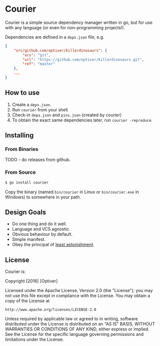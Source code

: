 # Courier

Courier is a simple source dependency manager written in go, but for use with
any language (or even for non-programming projects!).

Dependencies are defined in a `deps.json` file, e.g.

```json
{
    "src/github.com/optiver/killerdinosaurs": {
        "vcs": "git",
        "url": "https://github.com/optiver/killerdinosaurs.git",
        "ref": "master"
    },
    ...
}
```

## How to use

1. Create a `deps.json`.
2. Run `courier` from your shell.
3. Check-in `deps.json` and `pins.json` (created by courier)
4. To obtain the exact same dependencies later, run `courier -reproduce`.

## Installing

### From Binaries

TODO - do releases from github.

### From Source

```bash
$ go install courier
```

Copy the binary (named `bin/courier` in Linux or `bin/courier.exe` in Windows)
to somewhere in your path.

## Design Goals

* Do one thing and do it well.
* Language and VCS agnostic.
* Obvious behaviour by default.
* Simple manifest.
* Obey the principal of [least astonishment](http://en.wikipedia.org/wiki/Principle_of_least_astonishment).

## License

Courier is:

Copyright \[2016\] \[Optiver\]

Licensed under the Apache License, Version 2.0 (the "License");
you may not use this file except in compliance with the License.
You may obtain a copy of the License at

    http://www.apache.org/licenses/LICENSE-2.0

Unless required by applicable law or agreed to in writing, software
distributed under the License is distributed on an "AS IS" BASIS,
WITHOUT WARRANTIES OR CONDITIONS OF ANY KIND, either express or implied.
See the License for the specific language governing permissions and
limitations under the License.

